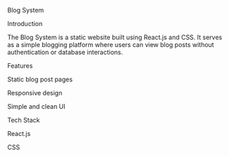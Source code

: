 Blog System

Introduction

The Blog System is a static website built using React.js and CSS. It serves as a simple blogging platform where users can view blog posts without authentication or database interactions.

Features

Static blog post pages

Responsive design

Simple and clean UI

Tech Stack

React.js

CSS
